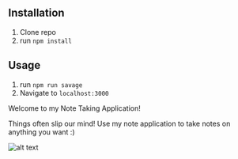 
## Installation

1. Clone repo
2. run `npm install`


## Usage

1. run `npm run savage`
2. Navigate to `localhost:3000`

Welcome to my Note Taking Application! 

Things often slip our mind! Use my note application to take notes on anything you want :)

![alt text]()
